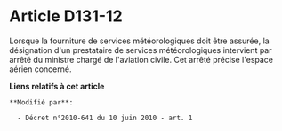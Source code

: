 # Article D131-12

Lorsque la fourniture de services météorologiques doit être assurée, la désignation d'un prestataire de services
météorologiques intervient par arrêté du ministre chargé de l'aviation civile. Cet arrêté précise l'espace aérien concerné.

**Liens relatifs à cet article**

	**Modifié par**:

	  - Décret n°2010-641 du 10 juin 2010 - art. 1
